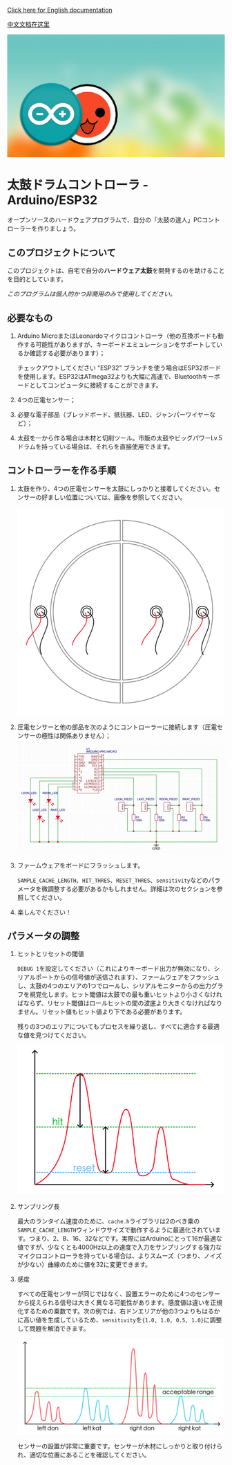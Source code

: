 [Click here for English documentation](README.md)

[中文文档在这里](README_zh-CN.md)

![Taiko Drum Controller](./images/banner-taiko.png)

# 太鼓ドラムコントローラ - Arduino/ESP32

オープンソースのハードウェアプログラムで、自分の「太鼓の達人」PCコントローラーを作りましょう。

## このプロジェクトについて

このプロジェクトは、自宅で自分の**ハードウェア太鼓**を開発するのを助けることを目的としています。

*このプログラムは個人的かつ非商用のみで使用してください。*

## 必要なもの

1. Arduino MicroまたはLeonardoマイクロコントローラ（他の互換ボードも動作する可能性がありますが、キーボードエミュレーションをサポートしているか確認する必要があります）；

   チェックアウトしてください "ESP32" ブランチを使う場合はESP32ボードを使用します。ESP32はATmega32よりも大幅に高速で、Bluetoothキーボードとしてコンピュータに接続することができます。
   
2. 4つの圧電センサー；
   
3. 必要な電子部品（ブレッドボード、抵抗器、LED、ジャンパーワイヤーなど）；
   
4. 太鼓を一から作る場合は木材と切削ツール。市販の太鼓やビッグパワーLv.5ドラムを持っている場合は、それらを直接使用できます。

## コントローラーを作る手順

1. 太鼓を作り、4つの圧電センサーを太鼓にしっかりと接着してください。センサーの好ましい位置については、画像を参照してください。
   
   ![コントローラースキーム](./images/piezo_locations.png)

2. 圧電センサーと他の部品を次のようにコントローラーに接続します（圧電センサーの極性は関係ありません）；
   
   ![コントローラースキーム](./images/scheme.png)

3. ファームウェアをボードにフラッシュします。
   
   `SAMPLE_CACHE_LENGTH`、`HIT_THRES`、`RESET_THRES`、`sensitivity`などのパラメータを微調整する必要があるかもしれません。詳細は次のセクションを参照してください。

4. 楽しんでください！

## パラメータの調整

1. ヒットとリセットの閾値
   
   `DEBUG 1`を設定してください（これによりキーボード出力が無効になり、シリアルポートからの信号値が送信されます）、ファームウェアをフラッシュし、太鼓の4つのエリアの1つでロールし、シリアルモニターからの出力グラフを視覚化します。ヒット閾値は太鼓での最も重いヒットより小さくなければならず、リセット閾値はロールヒットの間の波底より大きくなければなりません。リセット値もヒット値より下である必要があります。
   
   残りの3つのエリアについてもプロセスを繰り返し、すべてに適合する最適な値を見つけてください。

   ![コントローラースキーム](./images/tune_hit_reset.png)

2. サンプリング長
   
   最大のランタイム速度のために、`cache.h`ライブラリは2のべき乗の`SAMPLE_CACHE_LENGTH`ウィンドウサイズで動作するように最適化されています。つまり、2、8、16、32などです。実際にはArduinoにとって16が最適な値ですが、少なくとも4000Hz以上の速度で入力をサンプリングする強力なマイクロコントローラを持っている場合は、よりスムーズ（つまり、ノイズが少ない）曲線のために値を32に変更できます。

3. 感度
   
   すべての圧電センサーが同じではなく、設置エラーのために4つのセンサーから捉えられる信号は大きく異なる可能性があります。感度値は違いを正規化するための乗数です。次の例では、右ドンエリアが他の3つよりもはるかに高い値を生成しているため、`sensitivity`を`{1.0, 1.0, 0.5, 1.0}`に調整して問題を解消できます。

   ![コントローラースキーム](./images/tune_sensitivities.png)

   センサーの設置が非常に重要です。センサーが木材にしっかりと取り付けられ、適切な位置にあることを確認してください。
